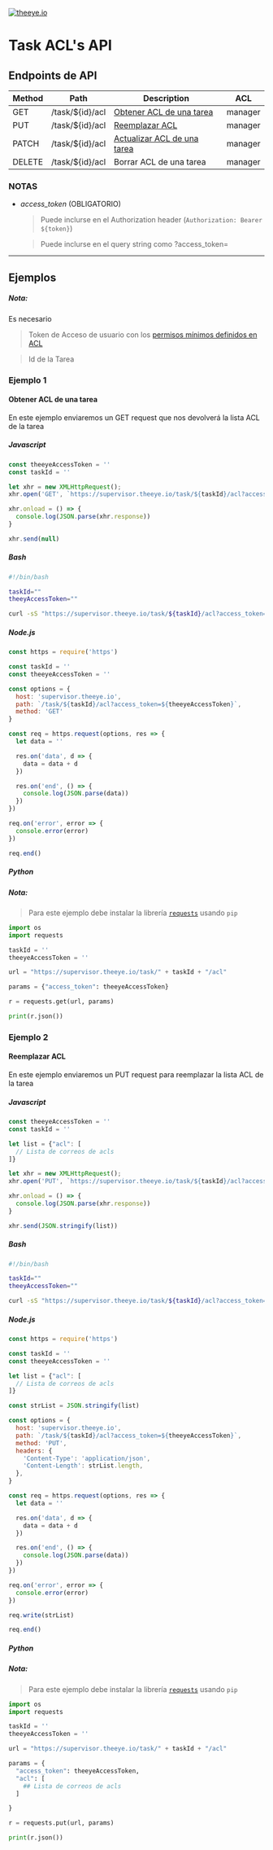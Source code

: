 [![theeye.io](../../images/logo-theeye-theOeye-logo2.png)](https://theeye.io/index.html)

# Task ACL's API

## Endpoints de API

| Method | Path            | Description                                | ACL     |
| ------ | --------------- | ------------------------------------------ | ------- |
| GET    | /task/${id}/acl | [Obtener ACL de una tarea](#ejemplo-1)     | manager |
| PUT    | /task/${id}/acl | [Reemplazar ACL](#ejemplo-2)               | manager |
| PATCH  | /task/${id}/acl | [Actualizar ACL de una tarea](#ejemplo-3)  | manager |
| DELETE | /task/${id}/acl | Borrar ACL de una tarea                    | manager |

### NOTAS

* *access_token* (OBLIGATORIO)
  
  > Puede inclurse en el Authorization header \(`Authorization: Bearer ${token}`\)

  > Puede inclurse en el query string como ?access_token=

-----

## Ejemplos

##### Nota:

Es necesario

> Token de Acceso de usuario con los [permisos mínimos definidos en ACL](#endpoints-de-api)

> Id de la Tarea

### **Ejemplo 1** 

#### Obtener ACL de una tarea 

En este ejemplo enviaremos un GET request que nos devolverá la lista ACL de la tarea

<!-- tabs:start -->

##### **Javascript**

```javascript
const theeyeAccessToken = ''
const taskId = ''

let xhr = new XMLHttpRequest();
xhr.open('GET', `https://supervisor.theeye.io/task/${taskId}/acl?access_token=${theeyeAccessToken}`);

xhr.onload = () => {
  console.log(JSON.parse(xhr.response))
}

xhr.send(null)
```

##### **Bash**

```bash
#!/bin/bash

taskId=""
theeyAccessToken=""

curl -sS "https://supervisor.theeye.io/task/${taskId}/acl?access_token=${theeyAccessToken}"

```

##### **Node.js**

```javascript
const https = require('https')

const taskId = ''
const theeyeAccessToken = ''

const options = {
  host: 'supervisor.theeye.io',
  path: `/task/${taskId}/acl?access_token=${theeyeAccessToken}`,
  method: 'GET'
}

const req = https.request(options, res => {
  let data = ''

  res.on('data', d => {
    data = data + d
  })

  res.on('end', () => {
    console.log(JSON.parse(data))
  })
})

req.on('error', error => {
  console.error(error)
})

req.end()
```

##### **Python**

##### Nota:

> Para este ejemplo debe instalar la librería [`requests`](https://pypi.python.org/pypi/requests/) usando `pip`

```python
import os
import requests

taskId = ''
theeyeAccessToken = ''

url = "https://supervisor.theeye.io/task/" + taskId + "/acl"

params = {"access_token": theeyeAccessToken}

r = requests.get(url, params)

print(r.json())
```

<!-- tabs:end -->

### **Ejemplo 2** 

#### Reemplazar ACL 

En este ejemplo enviaremos un PUT request para reemplazar la lista ACL de la tarea

<!-- tabs:start -->

##### **Javascript**

```javascript
const theeyeAccessToken = ''
const taskId = ''

let list = {"acl": [
  // Lista de correos de acls
]}

let xhr = new XMLHttpRequest();
xhr.open('PUT', `https://supervisor.theeye.io/task/${taskId}/acl?access_token=${theeyeAccessToken}`);

xhr.onload = () => {
  console.log(JSON.parse(xhr.response))
}

xhr.send(JSON.stringify(list))
```

##### **Bash**

```bash
#!/bin/bash

taskId=""
theeyAccessToken=""

curl -sS "https://supervisor.theeye.io/task/${taskId}/acl?access_token=${theeyAccessToken}"

```

##### **Node.js**

```javascript
const https = require('https')

const taskId = ''
const theeyeAccessToken = ''

let list = {"acl": [
  // Lista de correos de acls
]}

const strList = JSON.stringify(list)

const options = {
  host: 'supervisor.theeye.io',
  path: `/task/${taskId}/acl?access_token=${theeyeAccessToken}`,
  method: 'PUT',
  headers: {
    'Content-Type': 'application/json',
    'Content-Length': strList.length,
  },
}

const req = https.request(options, res => {
  let data = ''

  res.on('data', d => {
    data = data + d
  })

  res.on('end', () => {
    console.log(JSON.parse(data))
  })
})

req.on('error', error => {
  console.error(error)
})

req.write(strList)

req.end()
```

##### **Python**

##### Nota:

> Para este ejemplo debe instalar la librería [`requests`](https://pypi.python.org/pypi/requests/) usando `pip`

```python
import os
import requests

taskId = ''
theeyeAccessToken = ''

url = "https://supervisor.theeye.io/task/" + taskId + "/acl"

params = {
  "access_token": theeyeAccessToken,
  "acl": [
    ## Lista de correos de acls
  ]

}

r = requests.put(url, params)

print(r.json())
```

<!-- tabs:end -->
